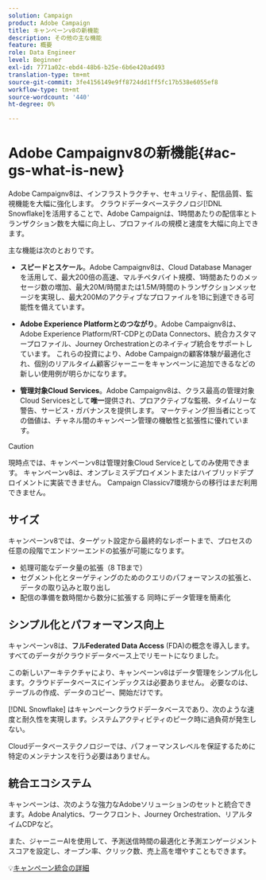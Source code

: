 ```yaml
---
solution: Campaign
product: Adobe Campaign
title: キャンペーンv8の新機能
description: その他の主な機能
feature: 概要
role: Data Engineer
level: Beginner
exl-id: 7771a02c-ebd4-48b6-b25e-6b6e420ad493
translation-type: tm+mt
source-git-commit: 3fe4156149e9ff8724dd1ff5fc17b538e6055ef8
workflow-type: tm+mt
source-wordcount: '440'
ht-degree: 0%

---
```


# Adobe Campaignv8の新機能{#ac-gs-what-is-new}

Adobe Campaignv8は、インフラストラクチャ、セキュリティ、配信品質、監視機能を大幅に強化します。 クラウドデータベーステクノロジ[!DNL Snowflake]を活用することで、Adobe Campaignは、1時間あたりの配信率とトランザクション数を大幅に向上し、プロファイルの規模と速度を大幅に向上できます。

主な機能は次のとおりです。

* **スピードとスケール**。Adobe Campaignv8は、Cloud Database Managerを活用して、最大200倍の高速、マルチペタバイト規模、1時間あたりのメッセージ数の増加、最大20M/時間または1.5M/時間のトランザクションメッセージを実現し、最大200Mのアクティブなプロファイルを1Bに到達できる可能性を備えています。

* **Adobe Experience Platformとのつながり**。Adobe Campaignv8は、Adobe Experience Platform/RT-CDPとのData Connectors、統合カスタマープロファイル、Journey Orchestrationとのネイティブ統合をサポートしています。 これらの投資により、Adobe Campaignの顧客体験が最適化され、個別のリアルタイム顧客ジャーニーをキャンペーンに追加できるなどの新しい使用例が明らかになります。

* **管理対象Cloud Services**。Adobe Campaignv8は、クラス最高の管理対象Cloud Servicesとして&#x200B;**唯一**&#x200B;提供され、プロアクティブな監視、タイムリーな警告、サービス・ガバナンスを提供します。 マーケティング担当者にとっての価値は、チャネル間のキャンペーン管理の機敏性と拡張性に優れています。

>[!CAUTION]
>
>現時点では、キャンペーンv8は管理対象Cloud Serviceとしてのみ使用できます。 キャンペーンv8は、オンプレミスデプロイメントまたはハイブリッドデプロイメントに実装できません。 Campaign Classicv7環境からの移行はまだ利用できません。


## サイズ

キャンペーンv8では、ターゲット設定から最終的なレポートまで、プロセスの任意の段階でエンドツーエンドの拡張が可能になります。

* 処理可能なデータ量の拡張（8 TBまで）
* セグメント化とターゲティングのためのクエリのパフォーマンスの拡張と、データの取り込みと取り出し
* 配信の準備を数時間から数分に拡張する
同時にデータ管理を簡素化

## シンプル化とパフォーマンス向上

キャンペーンv8は、**フルFederated Data Access** (FDA)の概念を導入します。すべてのデータがクラウドデータベース上でリモートになりました。

この新しいアーキテクチャにより、キャンペーンv8はデータ管理をシンプル化します。クラウドデータベースにインデックスは必要ありません。 必要なのは、テーブルの作成、データのコピー、開始だけです。

[!DNL Snowflake] はキャンペーンクラウドデータベースであり、次のような速度と耐久性を実現します。システムアクティビティのピーク時に過負荷が発生しない。

Cloudデータベーステクノロジーでは、パフォーマンスレベルを保証するために特定のメンテナンスを行う必要はありません。

## 統合エコシステム

キャンペーンは、次のような強力なAdobeソリューションのセットと統合できます。Adobe Analytics、ワークフロント、Journey Orchestration、リアルタイムCDPなど。

また、ジャーニーAIを使用して、予測送信時間の最適化と予測エンゲージメントスコアを設定し、オープン率、クリック数、売上高を増やすこともできます。

:bulb:[キャンペーン統合の詳細](../connect/integration.md)

